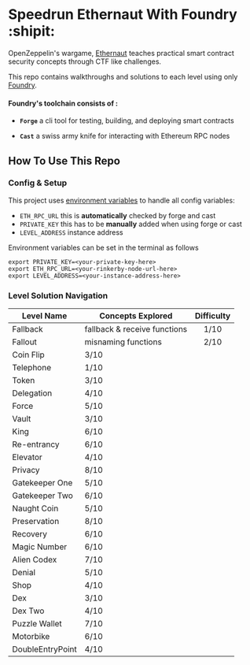 # Speedrun Ethernaut With Foundry :shipit:

OpenZeppelin's wargame, [Ethernaut](https://ethernaut.openzeppelin.com/) teaches practical smart contract security concepts through CTF like challenges. 

This repo contains walkthroughs and solutions to each level using only [Foundry](https://book.getfoundry.sh/index.html).

#### Foundry's toolchain consists of :
- **`Forge`** a cli tool for testing, building, and deploying smart contracts
 
- **`Cast`** a swiss army knife for interacting with Ethereum RPC nodes
 
## How To Use This Repo
### Config & Setup
This project uses [environment variables](https://www.geeksforgeeks.org/environment-variables-in-linux-unix/) to handle all config variables:
- `ETH_RPC_URL` this is **automatically** checked by forge and cast
- `PRIVATE_KEY` this has to be **manually** added when using forge or cast
- `LEVEL_ADDRESS` instance address

Environment variables can be set in the terminal as follows
```
export PRIVATE_KEY=<your-private-key-here> 
export ETH_RPC_URL=<your-rinkerby-node-url-here>
export LEVEL_ADDRESS=<your-instance-address-here>
```

### Level Solution Navigation

| Level Name       | Concepts Explored            | Difficulty |
| -----------      | -----------                  | :----:     |
| Fallback         | fallback & receive functions | 1/10       |
| Fallout          | misnaming functions          | 2/10       |
| Coin Flip        | 3/10                         |            |
| Telephone        | 1/10                         |            |
| Token            | 3/10                         |            |
| Delegation       | 4/10                         |            |
| Force            | 5/10                         |            |
| Vault            | 3/10                         |            |
| King             | 6/10                         |            |
| Re-entrancy      | 6/10                         |            |
| Elevator         | 4/10                         |            |
| Privacy          | 8/10                         |            |
| Gatekeeper One   | 5/10                         |            |
| Gatekeeper Two   | 6/10                         |            |
| Naught Coin      | 5/10                         |            |
| Preservation     | 8/10                         |            |
| Recovery         | 6/10                         |            |
| Magic Number     | 6/10                         |            |
| Alien Codex      | 7/10                         |            |
| Denial           | 5/10                         |            |
| Shop             | 4/10                         |            |
| Dex              | 3/10                         |            |
| Dex Two          | 4/10                         |            |
| Puzzle Wallet    | 7/10                         |            |
| Motorbike        | 6/10                         |            |
| DoubleEntryPoint | 4/10                         |            |
